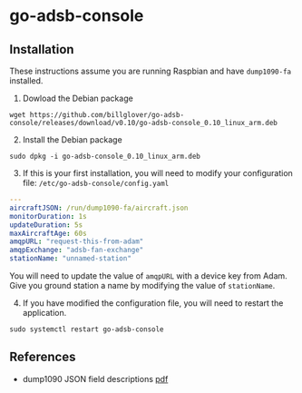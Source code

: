 # go-adsb-console

## Installation

These instructions assume you are running Raspbian and have `dump1090-fa` installed.

1. Dowload the Debian package

```plain
wget https://github.com/billglover/go-adsb-console/releases/download/v0.10/go-adsb-console_0.10_linux_arm.deb
```

2. Install the Debian package

```plain
sudo dpkg -i go-adsb-console_0.10_linux_arm.deb
```

3. If this is your first installation, you will need to modify your configuration file: `/etc/go-adsb-console/config.yaml`

```yaml
---
aircraftJSON: /run/dump1090-fa/aircraft.json
monitorDuration: 1s
updateDuration: 5s
maxAircraftAge: 60s
amqpURL: "request-this-from-adam"
amqpExchange: "adsb-fan-exchange"
stationName: "unnamed-station"
```

You will need to update the value of `amqpURL` with a device key from Adam. Give you ground station a name by modifying the value of `stationName`.

4. If you have modified the configuration file, you will need to restart the application.

```plain
sudo systemctl restart go-adsb-console
```

## References

* dump1090 JSON field descriptions [pdf](http://www.nathanpralle.com/downloads/DUMP1090-FA_ADS-B_Aircraft.JSON_Field_Descriptions.pdf)

